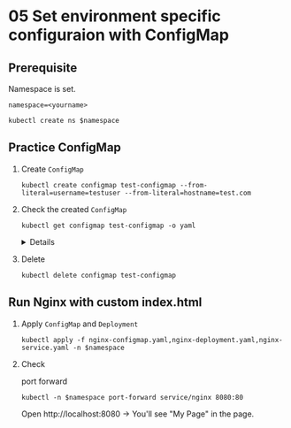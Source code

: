 # 05 Set environment specific configuraion with ConfigMap

## Prerequisite

Namespace is set.

```
namespace=<yourname>
```

```
kubectl create ns $namespace
```

## Practice ConfigMap

1. Create `ConfigMap`

    ```
    kubectl create configmap test-configmap --from-literal=username=testuser --from-literal=hostname=test.com
    ```

1. Check the created `ConfigMap`

    ```
    kubectl get configmap test-configmap -o yaml
    ```

    <details>

    ```
    apiVersion: v1
    data:
      hostname: test.com
      username: testuser
    kind: ConfigMap
    metadata:
      creationTimestamp: "2021-03-02T22:39:14Z"
      managedFields:
      - apiVersion: v1
        fieldsType: FieldsV1
        fieldsV1:
          f:data:
            .: {}
            f:hostname: {}
            f:username: {}
        manager: kubectl-create
        operation: Update
        time: "2021-03-02T22:39:14Z"
      name: test-configmap
      namespace: default
      resourceVersion: "8026947"
      selfLink: /api/v1/namespaces/default/configmaps/test-configmap
      uid: 22068908-bbfa-4a61-9292-45ed30294609
    ```

    </details>

1. Delete

    ```
    kubectl delete configmap test-configmap
    ```

## Run Nginx with custom index.html

1. Apply `ConfigMap` and `Deployment`

    ```
    kubectl apply -f nginx-configmap.yaml,nginx-deployment.yaml,nginx-service.yaml -n $namespace
    ```

1. Check

    port forward

    ```
    kubectl -n $namespace port-forward service/nginx 8080:80
    ```

    Open http://localhost:8080 -> You'll see "My Page" in the page.
